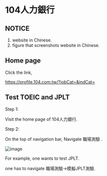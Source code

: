 # 104人力銀行 
## NOTICE 
1. website in Chinese.
2. figure that screenshots website in Chinese.
   
## Home page
Click the link,

https://profile.104.com.tw/?jobCat=&indCat=

## Test TOEIC and JPLT
Step 1: 

Visit the home page of 104人力銀行.

Step 2:

On the top of navigation bar, Navigate 職場測驗 .

![image](https://github.com/40843245/resume/assets/75050655/a9b4c7a3-258f-4bf8-bf1e-cd15ccba55d9)

For example, one wants to test JPLT.

one has to navigate 職場測驗->模擬JPLT測驗.




